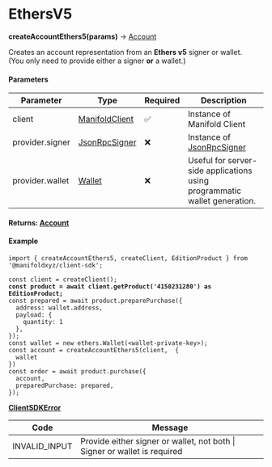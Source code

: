 # EthersV5

**createAccountEthers5(params)** → [Account](../../reference/account.md)

Creates an account representation from an **Ethers v5** signer or wallet.\
(You only need to provide either a signer **or** a wallet.)

#### Parameters

| Parameter       | Type                                                                                      | Required | Description                                                                                            |
| --------------- | ----------------------------------------------------------------------------------------- | -------- | ------------------------------------------------------------------------------------------------------ |
| client          | [ManifoldClient](../manifold-client/)                                                     | ✅        | Instance of Manifold Client                                                                            |
| provider.signer | [JsonRpcSigner](https://docs.ethers.org/v5/api/providers/jsonrpc-provider/#JsonRpcSigner) | ❌        | Instance of  [JsonRpcSigner](https://docs.ethers.org/v5/api/providers/jsonrpc-provider/#JsonRpcSigner) |
| provider.wallet | [Wallet](https://docs.ethers.org/v5/api/signer/#Wallet)                                   | ❌        | Useful for server-side applications using programmatic wallet generation.                              |

#### Returns: [Account](https://app.gitbook.com/o/FkM3zqPi1O0VypWXgiUZ/s/wX9Yl8DLygpenDBVWGPF/~/changes/1/reference/account)

#### Example

<pre class="language-jsx"><code class="lang-jsx">import { createAccountEthers5, createClient, EditionProduct } from '@manifoldxyz/client-sdk';

const client = createClient();
<strong>const product = await client.getProduct('4150231280') as EditionProduct;
</strong>const prepared = await product.preparePurchase({
  address: wallet.address,
  payload: {
    quantity: 1
  },
});
const wallet = new ethers.Wallet(&#x3C;wallet-private-key>);
const account = createAccountEthers5(client,  {
  wallet
})
const order = await product.purchase({
  account,
  preparedPurchase: prepared,
});
</code></pre>

[**ClientSDKError**](../../reference/clientsdkerror.md)

| Code           | Message                                                                   |
| -------------- | ------------------------------------------------------------------------- |
| INVALID\_INPUT | Provide either signer or wallet, not both \| Signer or wallet is required |
